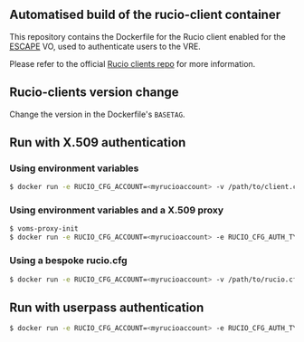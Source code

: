 ## Automatised build of the rucio-client container

This repository contains the Dockerfile for the Rucio client enabled for the [ESCAPE](https://projectescape.eu/) VO, used to authenticate users to the VRE.

Please refer to the official [Rucio  clients repo](https://github.com/rucio/containers/tree/master/clients) for more information. 

## Rucio-clients version change

Change the version in the Dockerfile's `BASETAG`. 

## Run with X.509 authentication

### Using environment variables

```bash
$ docker run -e RUCIO_CFG_ACCOUNT=<myrucioaccount> -v /path/to/client.crt:/opt/rucio/etc/client.crt -v /path/to/client.key:/opt/rucio/etc/client.key -it --name=rucio-client rucio-client
```

### Using environment variables and a X.509 proxy

```bash
$ voms-proxy-init
$ docker run -e RUCIO_CFG_ACCOUNT=<myrucioaccount> -e RUCIO_CFG_AUTH_TYPE=x509_proxy -e RUCIO_CFG_CLIENT_X509_PROXY=/opt/proxy/x509up_uNNNN -v /tmp:/opt/proxy -it --name=rucio-client rucio-client
```

### Using a bespoke rucio.cfg

```bash 
$ docker run -e RUCIO_CFG_ACCOUNT=<myrucioaccount> -v /path/to/rucio.cfg:/opt/rucio/etc/rucio.cfg -v /path/to/client.crt:/opt/rucio/etc/client.crt -v /path/to/client.key:/opt/rucio/etc/client.key -it --name=rucio-client rucio-client
```

## Run with userpass authentication

```bash
$ docker run -e RUCIO_CFG_ACCOUNT=<myrucioaccount> -e RUCIO_CFG_AUTH_TYPE=userpass -e RUCIO_CFG_USERNAME=<myrucioname> -e RUCIO_CFG_PASSWORD=<myruciopassword> -it --name=rucio-client rucio-client
```
